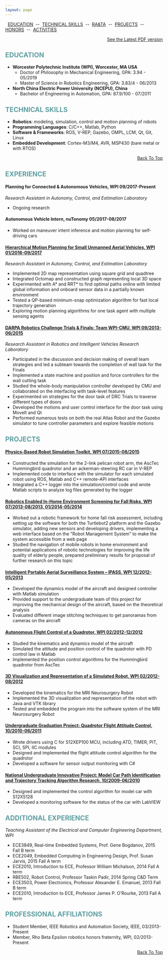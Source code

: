 ```yaml
---
layout: page
---
```


<a name="TOP"></a>

&nbsp; [EDUCATION](#EDUCATION) &nbsp;--&nbsp; [TECHNICAL SKILLS](#SKILLS) &nbsp;--&nbsp; [RA&TA](#RATA) &nbsp;--&nbsp; [PROJECTS](#PROJECTS) &nbsp;--&nbsp;  [HONORS](#HONORS) &nbsp;--&nbsp; [ACTIVITIES](#ACTIVITIES)

<p></p>
<p align="right"><a href="{{ root_url }}/resume/Ruixiang_Du_Resume.pdf">See the Latest PDF version</a></p>

<a name="EDUCATION"></a>

## <span style="color: CadetBlue  ">EDUCATION</span>


* **Worcester Polytechnic Institute (WPI), Worcester, MA USA**
	- Doctor of Philosophy in Mechanical Engineering, GPA: 3.94 - 05/2019
	- Master of Science in Robotics Engineering, GPA: 3.83/4 - 06/2013
* **North China Electric Power University (NCEPU), China**
	- Bachelor of Engineering in Automation, GPA: 87.9/100 - 07/2011

<a name="SKILLS"></a>

## <span style="color: CadetBlue ">TECHNICAL SKILLS</span>

* **Robotics**: modeling, simulation, control and motion planning of robots
* **Programming Languages**: C/C++, Matlab, Python
* **Software & Frameworks**: ROS, V-REP, Gazebo, OMPL, LCM, Qt, Git, Linux
* **Embedded Development**: Cortex-M3/M4, AVR, MSP430 (bare metal or with RTOS)

<p align="right"><a href="#TOP">Back To Top</a></p>

<a name="EXPERIENCE"></a>

## <span style="color: CadetBlue ">EXPERIENCE</span>

#### Planning for Connected & Autonomous Vehicles, WPI 09/2017-Present
*Research Assistant in Autonomy, Control, and Estimation Laboratory*

- Ongoing research

#### Autonomous Vehicle Intern, nuTonomy 05/2017-08/2017

- Worked on maneuver intent inference and motion planning for self-driving cars

#### [Hierarchical Motion Planning for Small Unmanned Aerial Vehicles, WPI 01/2016-09/2017](/projects/uav_planning)
*Research Assistant in Autonomy, Control, and Estimation Laboratory*

- Implemented 2D map representation using square grid and quadtree
- Integrated Octomap and constructed graph representing local 3D space
- Experimented with A* and RRT* to find optimal paths online with limited global information
and onboard sensor data in a partially known environment
- Tested a QP-based minimum-snap optimization algorithm for fast local trajectory generation
- Exploring motion planning algorithms for one task agent with multiple sensing agents

#### [DARPA Robotics Challenge Trials & Finals: Team WPI-CMU, WPI  09/2013-06/2015](/projects/drc)
*Research Assistant in Robotics and Intelligent Vehicles Research Laboratory*

<!--
<img src="/img/projects/drc_drill_robot.JPG" height="80"/>
<img src="/img/projects/drc_drill_hole.JPG" height="80" />
-->
- Participated in the discussion and decision making of overall team strategies and led a subteam towards the completion of wall task for the Finals
- Implemented a state machine and position and force controllers for the wall cutting task
- Studied the whole-body manipulation controller developed by CMU and collaborated on the
interfacing with task-level features
- Experimented on strategies for the door task of DRC Trials to traverse different types of doors
- Developed the motions and user control interface for the door task using MoveIt and Qt
- Performed numerous tests on both the real Atlas Robot and the Gazebo simulator to tune
controller parameters and explore feasible motions

<a name="PROJECTS"></a>

## <span style="color: CadetBlue ">PROJECTS</span>

#### [Physics-Based Robot Simulation Toolkit, WPI 07/2015-08/2015](/projects/robotsim)
<!--
<img src="/img/projects/sim_pelican_arm.jpg" height="80"/>
<img src="/img/projects/sim_quadrotor.jpg" height="80" />
<img src="/img/projects/sim_rc_car.png" height="80"/>
<img src="/img/projects/sim_log.png" height="80"/>
-->
- Constructed the simulation for the 2-link pelican robot arm, the AscTec Hummingbird quadrotor and an ackerman-steering RC car in V-REP
- Implemented code to interface with the simulator for each simulated robot using ROS, Matlab and C++ remote-API interfaces
- Integrated a C++ logger into the simulation/control code and wrote Matlab scripts to analyze log files generated by the logger

#### [Robotics Enabled In-Home Environment Screening for Fall Risks, WPI 07/2013-08/2013, 01/2014-05/2014](/projects/fallrisk)
<!--
<img src="/img/projects/fall_risk_turtle.jpg" height="80"/>
<img src="/img/projects/web_interface.png" height="80"/>
-->
- Worked out a robotic framework for home fall risk assessment, including setting up the software for both the Turtlebot2 platform and the Gazebo simulator, adding new sensors and
developing drivers, implementing a web interface based on the ”Robot Management System”
to make the system accessible from a web page
- Studied the navigation of mobile robots in home environment and potential applications of
robotic technologies for improving the life quality of elderly people, prepared preliminary
results for proposal of further research on this topic


#### [Intelligent Portable Aerial Surveillance System – IPASS, WPI 12/2012-05/2013](/projects/ipass)
<!--
<img src="/img/projects/basic_model_02.jpg" height="80"/>
<img src="/img/projects/Picture1.jpg" height="80"/>
-->
- Developed the dynamics model of the aircraft and designed controller with Matlab simulation
- Provided support to the undergraduate team of this project for improving the mechanical
design of the aircraft, based on the theoretical analysis
- Evaluated different image stitching techniques to get panoramas from cameras on the aircraft

<!-- <p align="right"><a href="#TOP">Back To Top</a></p> -->

#### [Autonomous Flight Control of a Quadrotor, WPI 02/2012-12/2012](/projects/quadrotor)
<!--
<img src="/img/projects/autonomous_quadrotor.png" height="80"/>
<img src="/img/projects/humming_bird.JPG" height="80"/>
-->
- Studied the kinematics and dynamics model of the aircraft
- Simulated the attitude and position control of the quadrotor with PD control law in Matlab
- Implemented the position control algorithms for the Hummingbird quadrotor from AscTec


#### [3D Visualization and Representation of a Simulated Robot, WPI 02/2012-08/2012](/projects/mri_vtk)
<!--
<img src="/img/projects/vtk.png" height="80"/>
<img src="/img/projects/vtk_robot.jpg" height="80"/>
-->
- Developed the kinematics for the MRI Neurosurgery Robot
- Implemented the 3D visualization and representation of the robot with Java and VTK library
- Tested and embedded the program into the software system of the MRI Neurosurgery Robot


#### [Undergraduate Graduation Project: Quadrotor Flight Attitude Control, 10/2010-06/2011](/projects/quadrotor)
<!--
<img src="/img/projects/02_quadrotor.JPG" height="80"/>
<img src="/img/projects/02_Sensor_Monitor.JPG" height="80"/>
-->
- Wrote drivers using C for S12XEP100 MCU, including ATD, TIMER, PIT, SCI, SPI, IIC modules
- Designed and implemented the flight attitude control algorithm for the quadrotor
- Developed a software for sensor output monitoring with C#

#### [National Undergraduate Innovative Project: Model Car Path Identification and Trajectory Tracking Algorithm Research, 10/2009-06/2010](/projects/freescale)
<!--
<img src="/img/projects/01_car_model_01.jpg" height="80"/>
<img src="/img/projects/labview_car.png" height="80"/>
-->
- Designed and implemented the control algorithm for model car with S12XS128
- Developed a monitoring software for the status of the car with LabVIEW

<a name="TA"></a>

## <span style="color: CadetBlue ">ADDITIONAL EXPERIENCE</span>

*Teaching Assistant of the Electrical and Computer Engineering Department, WPI*

- ECE3849, Real-time Embedded Systems, Prof. Gene Bogdanov, 2015 Fall B term
- ECE2049, Embedded Computing in Engineering Design, Prof. Susan Jarvis, 2015 Fall A term
- ECE2010, Introduction to ECE, Professor William Michalson, 2014 Fall A term
- RBE502, Robot Control, Professor Taskin Padir, 2014 Spring C&D Term
- ECE3503, Power Electronics, Professor Alexander E. Emanuel, 2013 Fall B term
- ECE2010, Introduction to ECE, Professor James P. O’Rourke, 2013 Fall A term

<a name="AFFILIATIONS"></a>

## <span style="color: CadetBlue ">PROFESSIONAL AFFILIATIONS</span>

- Student Member, IEEE Robotics and Automation Society, IEEE, 03/2013-Present
- Member, Rho Beta Epsilon robotics honors fraternity, WPI, 02/2013-Present

<p align="right"><a href="#TOP">Back To Top</a></p>
